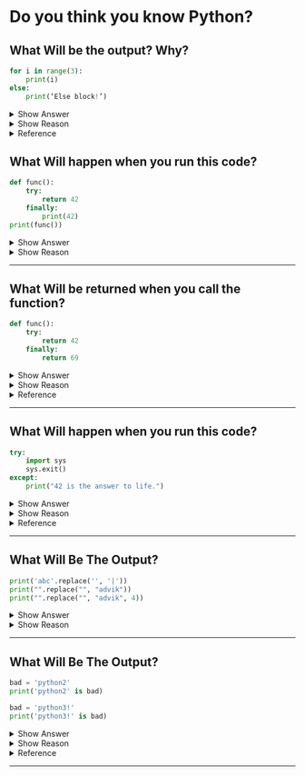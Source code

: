 # Do you think you know Python?

## What Will be the output? Why?

```python
for i in range(3):
    print(i)
else:
    print(‘Else block!’)
```

<details><summary>Show Answer</summary>  

```
0
1
2
Else block!
```

</details>
<details><summary>Show Reason</summary>  
    
Python loops have an extra feature that is not available in most other programming languages: you can put an else block immediately after a loop’s repeated interior block. The Else block executes when the loop is not terminated by a break block.

</details>
<details><summary>Reference</summary>

https://docs.python.org/3/tutorial/controlflow.html#break-and-continue-statements-and-else-clauses-on-loops

</details>

## What Will happen when you run this code?

```python
def func():
    try:
        return 42
    finally:
        print(42)
print(func())
```

<details><summary>Show Answer</summary>  
    
42 will be printed twice.  

</details>
<details><summary>Show Reason</summary>  
    
finally block will run no matter what happens in the try-block. if try block raises a error, encounter a break, continue or return statement then finally block will run.  

</details>

---

## What Will be returned when you call the function?

```python
def func():
    try:
        return 42
    finally:
        return 69
```

<details><summary>Show Answer</summary>  
    
69

</details>
<details><summary>Show Reason</summary> 
    
If a finally clause includes a return statement, the returned value will be the one from the finally clause’s return statement, not the value from the try clause’s return statement

</details>
<details><summary>Reference</summary> 
    
https://docs.python.org/3/tutorial/errors.html#defining-clean-up-actions  

</details>

---

## What Will happen when you run this code?

```python
try:
    import sys
    sys.exit()
except:
    print("42 is the answer to life.")
```

<details><summary>Show Answer</summary>  
    
`42 is the answer to life.` is printed to the screen

</details>
<details><summary>Show Reason</summary>
    
The exit() function raises SystemExit Exception which exits the program but since it is placed in a try block this exception is caught and the code in except block runs.  

</details>
<details><summary>Reference</summary>  
    
https://docs.python.org/3/library/sys.html#sys.exit  

</details>

---

## What Will Be The Output?

```python
print('abc'.replace('', '|'))
print("".replace("", "advik"))
print("".replace("", "advik", 4))
```

<details><summary>Show Answer</summary>  
    
```
|a|b|c|
advik

```

</details>
<details><summary>Show Reason</summary>
    
In the first all the empty strings (empty space between letters) is replaced by "|"  
In the second one empty string is replace by "advik"  
actually a bug which was fixed in the latest version of python. more details here: https://bugs.python.org/issue28029  

</details>

---

## What Will Be The Output?

```python
bad = 'python2'
print('python2' is bad)

bad = 'python3!'
print('python3!' is bad)
```

<details><summary>Show Answer</summary>  
    
```
True
False
```

</details>
<details><summary>Show Reason</summary>
this is due to string interning.
</details>

<details><summary>Reference</summary>
https://stackabuse.com/guide-to-string-interning-in-python/

</details>

---
